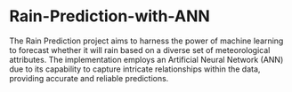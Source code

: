 # Rain-Prediction-with-ANN
The Rain Prediction project aims to harness the power of machine learning to forecast whether it will rain based on a diverse set of meteorological attributes. The implementation employs an Artificial Neural Network (ANN) due to its capability to capture intricate relationships within the data, providing accurate and reliable predictions.
